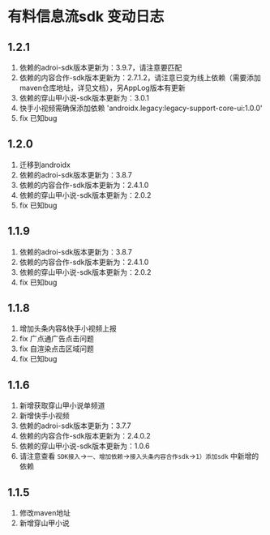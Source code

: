 # 有料信息流sdk 变动日志
## 1.2.1
1. 依赖的adroi-sdk版本更新为：3.9.7，请注意要匹配
2. 依赖的内容合作-sdk版本更新为：2.7.1.2，请注意已变为线上依赖（需要添加maven仓库地址，详见文档），另AppLog版本有更新
3. 依赖的穿山甲小说-sdk版本更新为：3.0.1
4. 快手小视频需确保添加依赖 'androidx.legacy:legacy-support-core-ui:1.0.0'
5. fix 已知bug

## 1.2.0
1. 迁移到androidx
2. 依赖的adroi-sdk版本更新为：3.8.7
3. 依赖的内容合作-sdk版本更新为：2.4.1.0
4. 依赖的穿山甲小说-sdk版本更新为：2.0.2
5. fix 已知bug

## 1.1.9
1. 依赖的adroi-sdk版本更新为：3.8.7
2. 依赖的内容合作-sdk版本更新为：2.4.1.0
3. 依赖的穿山甲小说-sdk版本更新为：2.0.2
4. fix 已知bug

## 1.1.8
1. 增加头条内容&快手小视频上报
2. fix 广点通广告点击问题
3. fix 自渲染点击区域问题
4. fix 已知bug

## 1.1.6
1. 新增获取穿山甲小说单频道
2. 新增快手小视频
3. 依赖的adroi-sdk版本更新为：3.7.7
4. 依赖的内容合作-sdk版本更新为：2.4.0.2
5. 依赖的穿山甲小说-sdk版本更新为：1.0.6
6. 请注意查看 `SDK接入`->`一、增加依赖`->`接入头条内容合作sdk`->`1）添加sdk` 中新增的依赖

## 1.1.5
1. 修改maven地址
2. 新增穿山甲小说